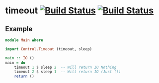 timeout [![Build Status][travis-img]][travis]  [![Build Status][coveralls-img]][coveralls]
=======

[travis]: http://travis-ci.org/lambda-llama/timeout
[travis-img]: http://img.shields.io/travis/lambda-llama/timeout.svg?style=flat

[coveralls]: https://coveralls.io/r/lambda-llama/timeout
[coveralls-img]: http://img.shields.io/coveralls/lambda-llama/timeout.svg?style=flat

Example
-------

```haskell
module Main where

import Control.Timeout (timeout, sleep)

main :: IO ()
main = do
    timeout 1 $ sleep 2  -- Will return IO Nothing
    timeout 2 $ sleep 1  -- Will return IO (Just ())
    return ()
```
